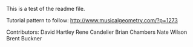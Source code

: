 This is a test of the readme file.

Tutorial pattern to follow:
http://www.musicalgeometry.com/?p=1273

Contributors:
David Hartley
Rene Candelier
Brian Chambers
Nate Wilson
Brent Buckner
